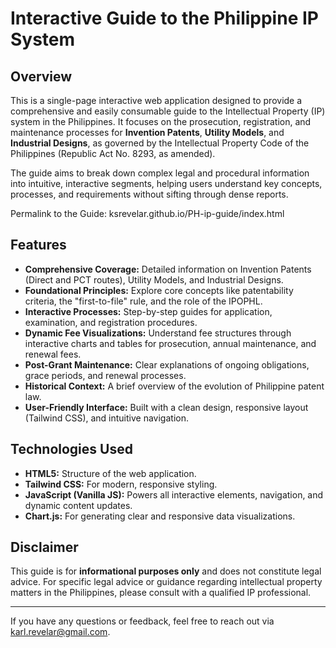 # Interactive Guide to the Philippine IP System

## Overview

This is a single-page interactive web application designed to provide a comprehensive and easily consumable guide to the Intellectual Property (IP) system in the Philippines. It focuses on the prosecution, registration, and maintenance processes for **Invention Patents**, **Utility Models**, and **Industrial Designs**, as governed by the Intellectual Property Code of the Philippines (Republic Act No. 8293, as amended).

The guide aims to break down complex legal and procedural information into intuitive, interactive segments, helping users understand key concepts, processes, and requirements without sifting through dense reports.

Permalink to the Guide: ksrevelar.github.io/PH-ip-guide/index.html

## Features

* **Comprehensive Coverage:** Detailed information on Invention Patents (Direct and PCT routes), Utility Models, and Industrial Designs.
* **Foundational Principles:** Explore core concepts like patentability criteria, the "first-to-file" rule, and the role of the IPOPHL.
* **Interactive Processes:** Step-by-step guides for application, examination, and registration procedures.
* **Dynamic Fee Visualizations:** Understand fee structures through interactive charts and tables for prosecution, annual maintenance, and renewal fees.
* **Post-Grant Maintenance:** Clear explanations of ongoing obligations, grace periods, and renewal processes.
* **Historical Context:** A brief overview of the evolution of Philippine patent law.
* **User-Friendly Interface:** Built with a clean design, responsive layout (Tailwind CSS), and intuitive navigation.

## Technologies Used

* **HTML5:** Structure of the web application.
* **Tailwind CSS:** For modern, responsive styling.
* **JavaScript (Vanilla JS):** Powers all interactive elements, navigation, and dynamic content updates.
* **Chart.js:** For generating clear and responsive data visualizations.

## Disclaimer

This guide is for **informational purposes only** and does not constitute legal advice. For specific legal advice or guidance regarding intellectual property matters in the Philippines, please consult with a qualified IP professional.

---
If you have any questions or feedback, feel free to reach out via karl.revelar@gmail.com.
